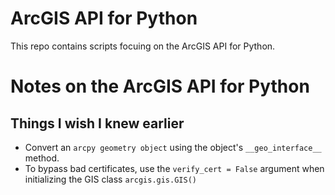 # ArcGIS API for Python
 This repo contains scripts focuing on the ArcGIS API for Python.

# Notes on the ArcGIS API for Python
## Things I wish I knew earlier
- Convert an `arcpy geometry object` using the object's `__geo_interface__` method.
- To bypass bad certificates, use the `verify_cert = False` argument when initializing the GIS class `arcgis.gis.GIS()`